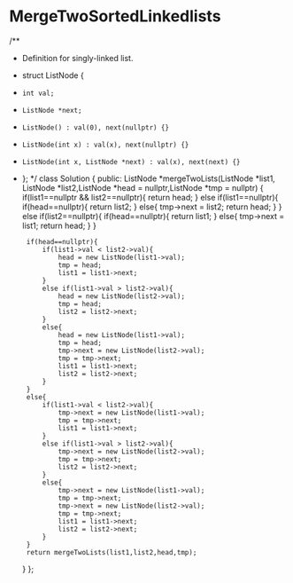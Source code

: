 # MergeTwoSortedLinkedlists
/**
 * Definition for singly-linked list.
 * struct ListNode {
 *     int val;
 *     ListNode *next;
 *     ListNode() : val(0), next(nullptr) {}
 *     ListNode(int x) : val(x), next(nullptr) {}
 *     ListNode(int x, ListNode *next) : val(x), next(next) {}
 * };
 */
class Solution {
public:
	ListNode *mergeTwoLists(ListNode *list1, ListNode *list2,ListNode *head = nullptr,ListNode *tmp = nullptr) {
		if(list1==nullptr && list2==nullptr){
            return head;
        }
        else if(list1==nullptr){
            if(head==nullptr){
                return list2;
            }
            else{
                tmp->next = list2;
                return head;
            }
        }
        else if(list2==nullptr){
            if(head==nullptr){
                return list1;
            }
            else{
                tmp->next = list1;
                return head;
            }
        }
        
        if(head==nullptr){
            if(list1->val < list2->val){
                head = new ListNode(list1->val);
                tmp = head;
                list1 = list1->next;
            }
            else if(list1->val > list2->val){
                head = new ListNode(list2->val);
                tmp = head;
                list2 = list2->next;
            }
            else{
                head = new ListNode(list1->val);
                tmp = head;
                tmp->next = new ListNode(list2->val);
                tmp = tmp->next;
                list1 = list1->next;
                list2 = list2->next;
            }
        }
        else{
            if(list1->val < list2->val){
                tmp->next = new ListNode(list1->val);
                tmp = tmp->next;
                list1 = list1->next;
            }
            else if(list1->val > list2->val){
                tmp->next = new ListNode(list2->val);
                tmp = tmp->next;
                list2 = list2->next;
            }
            else{
                tmp->next = new ListNode(list1->val);
                tmp = tmp->next;
                tmp->next = new ListNode(list2->val);
                tmp = tmp->next;
                list1 = list1->next;
                list2 = list2->next;
            }
        }
        return mergeTwoLists(list1,list2,head,tmp);
	}
};
